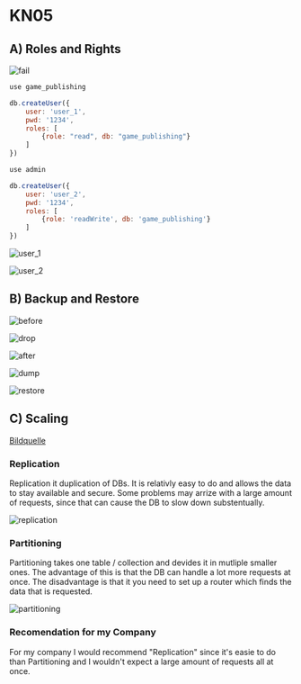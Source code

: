# KN05

## A) Roles and Rights

![fail](https://github.com/Shortsighted-Sniper/m165_Yan_P/assets/112621366/42b008ed-9fd9-4813-8dd1-e897952d2370)

```js
use game_publishing

db.createUser({
    user: 'user_1',
    pwd: '1234',
    roles: [
        {role: "read", db: "game_publishing"}
    ]
})

use admin

db.createUser({
    user: 'user_2',
    pwd: '1234',
    roles: [
        {role: 'readWrite', db: 'game_publishing'}
    ]
})
```
![user_1](https://github.com/Shortsighted-Sniper/m165_Yan_P/assets/112621366/1219a502-f098-4111-8300-88eeeb263357)

![user_2](https://github.com/Shortsighted-Sniper/m165_Yan_P/assets/112621366/8ce60052-7d57-4718-9a36-c1d6d87309a6)

## B) Backup and Restore
![before](https://github.com/Shortsighted-Sniper/m165_Yan_P/assets/112621366/8a68075c-f999-40f9-9535-c095e1fbf3a9)

![drop](https://github.com/Shortsighted-Sniper/m165_Yan_P/assets/112621366/f7aebfc5-e473-4cb1-acae-9094b50b4290)

![after](https://github.com/Shortsighted-Sniper/m165_Yan_P/assets/112621366/24fe2c2d-24b7-4542-ad70-eaa2d3fc2702)

![dump](https://github.com/Shortsighted-Sniper/m165_Yan_P/assets/112621366/b9944af4-6252-43aa-b58b-c981fbdd43b4)

![restore](https://github.com/Shortsighted-Sniper/m165_Yan_P/assets/112621366/f100d49c-d868-4f2c-9ae7-ce920ef1e39c)

## C) Scaling

[Bildquelle](https://www.mongodb.com/resources/basics/scaling)

### Replication

Replication it duplication of DBs. It is relativly easy to do and allows the data to stay available and secure. Some problems may arrize with a large amount of requests, since that can cause the DB to slow down substentually.

![replication](https://github.com/Shortsighted-Sniper/m165_Yan_P/assets/112621366/b1687d66-dacf-407c-addd-7a4239d670a8)

### Partitioning

Partitioning takes one table / collection and devides it in mutliple smaller ones. The advantage of this is that the DB can handle a lot more requests at once. The disadvantage is that it you need to set up a router which finds the data that is requested.

![partitioning](https://github.com/Shortsighted-Sniper/m165_Yan_P/assets/112621366/a4eb59fc-924a-421f-aa99-0b132eb2eb99)

### Recomendation for my Company

For my company I would recommend "Replication" since it's easie to do than Partitioning and I wouldn't expect a large amount of requests all at once.
